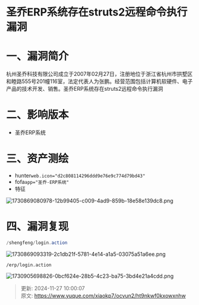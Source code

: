# 圣乔ERP系统存在struts2远程命令执行漏洞

# 一、漏洞简介
杭州圣乔科技有限公司成立于2007年02月27日，注册地位于浙江省杭州市拱墅区和睦路555号201幢116室，法定代表人为张鹏。经营范围包括计算机软硬件、电子产品的技术开发、销售。圣乔ERP系统存在struts2远程命令执行漏洞

# 二、影响版本
+ 圣乔ERP系统

# 三、资产测绘
+ hunter`web.icon="d2c808114296ddd9e76e9c774d79bd43"`
+ fofa`app="圣乔-ERP系统"`
+ 特征

![1730869080978-12b99405-c009-4ad9-859b-18e58e139dc8.png](./img/iQrJOGDYU3xmx0IV/1730869080978-12b99405-c009-4ad9-859b-18e58e139dc8-963827.png)

# 四、漏洞复现
```java
/shengfeng/login.action
```

![1730869093319-2c1db21f-5781-4e14-a1a5-03075a51a6ee.png](./img/iQrJOGDYU3xmx0IV/1730869093319-2c1db21f-5781-4e14-a1a5-03075a51a6ee-323929.png)

```plain
/erp/login.action
```

![1730905698826-0bcf624e-28b5-4c23-ba75-3bd4e21a4cdd.png](./img/iQrJOGDYU3xmx0IV/1730905698826-0bcf624e-28b5-4c23-ba75-3bd4e21a4cdd-226170.png)



> 更新: 2024-11-27 10:00:07  
> 原文: <https://www.yuque.com/xiaokp7/ocvun2/ht9nkwf0kxowxnhw>